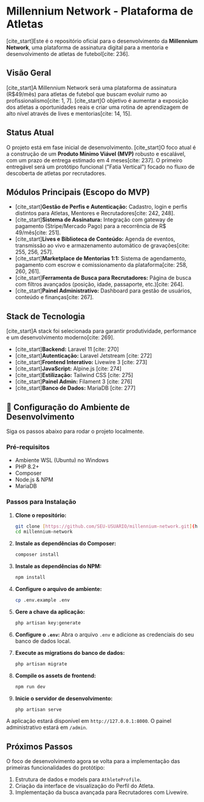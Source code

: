 # Millennium Network - Plataforma de Atletas

[cite_start]Este é o repositório oficial para o desenvolvimento da **Millennium Network**, uma plataforma de assinatura digital para a mentoria e desenvolvimento de atletas de futebol[cite: 236].

## Visão Geral

[cite_start]A Millennium Network será uma plataforma de assinatura (R$49/mês) para atletas de futebol que buscam evoluir rumo ao profissionalismo[cite: 1, 7]. [cite_start]O objetivo é aumentar a exposição dos atletas a oportunidades reais e criar uma rotina de aprendizagem de alto nível através de lives e mentorias[cite: 14, 15].

## Status Atual

O projeto está em fase inicial de desenvolvimento. [cite_start]O foco atual é a construção de um **Produto Mínimo Viável (MVP)** robusto e escalável, com um prazo de entrega estimado em 4 meses[cite: 237]. O primeiro entregável será um protótipo funcional ("Fatia Vertical") focado no fluxo de descoberta de atletas por recrutadores.

## Módulos Principais (Escopo do MVP)

* [cite_start]**Gestão de Perfis e Autenticação:** Cadastro, login e perfis distintos para Atletas, Mentores e Recrutadores[cite: 242, 248].
* [cite_start]**Sistema de Assinatura:** Integração com gateway de pagamento (Stripe/Mercado Pago) para a recorrência de R$ 49/mês[cite: 251].
* [cite_start]**Lives e Biblioteca de Conteúdo:** Agenda de eventos, transmissão ao vivo e armazenamento automático de gravações[cite: 255, 256, 257].
* [cite_start]**Marketplace de Mentorias 1:1:** Sistema de agendamento, pagamento com escrow e comissionamento da plataforma[cite: 258, 260, 261].
* [cite_start]**Ferramenta de Busca para Recrutadores:** Página de busca com filtros avançados (posição, idade, passaporte, etc.)[cite: 264].
* [cite_start]**Painel Administrativo:** Dashboard para gestão de usuários, conteúdo e finanças[cite: 267].

## Stack de Tecnologia

[cite_start]A stack foi selecionada para garantir produtividade, performance e um desenvolvimento moderno[cite: 269].

* [cite_start]**Backend:** Laravel 11 [cite: 270]
* [cite_start]**Autenticação:** Laravel Jetstream [cite: 272]
* [cite_start]**Frontend Interativo:** Livewire 3 [cite: 273]
* [cite_start]**JavaScript:** Alpine.js [cite: 274]
* [cite_start]**Estilização:** Tailwind CSS [cite: 275]
* [cite_start]**Painel Admin:** Filament 3 [cite: 276]
* [cite_start]**Banco de Dados:** MariaDB [cite: 277]

## 🚀 Configuração do Ambiente de Desenvolvimento

Siga os passos abaixo para rodar o projeto localmente.

### Pré-requisitos

* Ambiente WSL (Ubuntu) no Windows
* PHP 8.2+
* Composer
* Node.js & NPM
* MariaDB

### Passos para Instalação

1.  **Clone o repositório:**
    ```bash
    git clone [https://github.com/SEU-USUARIO/millennium-network.git](https://github.com/SEU-USUARIO/millennium-network.git)
    cd millennium-network
    ```

2.  **Instale as dependências do Composer:**
    ```bash
    composer install
    ```

3.  **Instale as dependências do NPM:**
    ```bash
    npm install
    ```

4.  **Configure o arquivo de ambiente:**
    ```bash
    cp .env.example .env
    ```

5.  **Gere a chave da aplicação:**
    ```bash
    php artisan key:generate
    ```

6.  **Configure o `.env`:**
    Abra o arquivo `.env` e adicione as credenciais do seu banco de dados local.

7.  **Execute as migrations do banco de dados:**
    ```bash
    php artisan migrate
    ```

8.  **Compile os assets de frontend:**
    ```bash
    npm run dev
    ```

9.  **Inicie o servidor de desenvolvimento:**
    ```bash
    php artisan serve
    ```

A aplicação estará disponível em `http://127.0.0.1:8000`. O painel administrativo estará em `/admin`.

## Próximos Passos

O foco de desenvolvimento agora se volta para a implementação das primeiras funcionalidades do protótipo:
1.  Estrutura de dados e models para `AthleteProfile`.
2.  Criação da interface de visualização do Perfil do Atleta.
3.  Implementação da busca avançada para Recrutadores com Livewire.